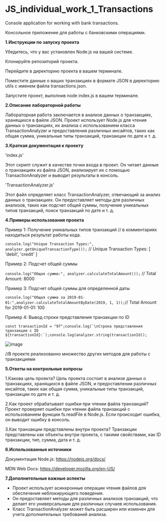 # JS_individual_work_1_Transactions

Console application for working with bank transactions.

Консольное приложение для работы с банковскими операциями.

**1.Инструкции по запуску проекта**

Убедитесь, что у вас установлен Node.js на вашей системе.

Клонируйте репозиторий проекта.

Перейдите в директорию проекта в вашем терминале.

Поместите данные о ваших транзакциях в формате JSON в директорию utils с именем файла transactions.json.

Запустите проект, выполнив node index.js в вашем терминале.

**2.Описание лабораторной работы**

Лабораторная работа заключается в анализе данных о транзакциях, хранящихся в файле JSON. Проект использует Node.js для чтения данных о транзакциях, их анализа с использованием класса TransactionAnalyzer и предоставления различных инсайтов, таких как общая сумма, уникальные типы транзакций, транзакции по дате и т. д.

**3.Краткая документация к проекту**

'index.js'

Этот скрипт служит в качестве точки входа в проект. Он читает данные о транзакциях из файла JSON, анализирует их с помощью TransactionAnalyzer и выводит результаты в консоль.

'TransactionAnalyzer.js'

Этот файл определяет класс TransactionAnalyzer, отвечающий за анализ данных о транзакциях. Он предоставляет методы для различных анализов, таких как подсчет общей суммы, получение уникальных типов транзакций, поиск транзакций по дате и т. д.

**4.Примеры использования проекта**

Пример 1: Получение уникальных типов транзакций
// в комментариях находиться результат работы кода.

```console.log("Unique Transaction Types:", analyzer.getUniqueTransactionType());```
//  Unique Transaction Types: [ 'debit', 'credit' ]

Пример 2: Подсчет общей суммы

```console.log("Общая сумма:", analyzer.calculateTotalAmount());``` // Total Amount: 8000

Пример 3: Подсчет общей суммы для определенной даты

```console.log("Общая сумма за 2019-01-01:",analyzer.calculateTotalAmountByDate(2019, 1, 1));```// Total Amount for 2019-01-01: 100

Пример 4: Вывод строки представления транзакции по ID

```const transactionId = "97";console.log(`\nСтрока представления транзакции с ID ${transactionId}:`);console.log(analyzer.string(transactionId));```

![image](https://github.com/zabudico/JS_individual_work_1_Transactions/assets/112975702/78482f66-9f68-446e-a70c-0280f44834eb)

//В проекте реализованно множество других методов для работы с транзакциями

**5.Ответы на контрольные вопросы**

1.Какова цель проекта?
  Цель проекта состоит в анализе данных о транзакциях, хранящихся в файле JSON, и предоставлении различных инсайтов, таких как общая сумма, уникальные типы транзакций, транзакции по дате и т. д.

2.Как проект обрабатывает ошибки при чтении файла транзакций?
  Проект проверяет ошибки при чтении файла транзакций с использованием функции fs.readFile в Node.js. Если происходит ошибка, он выводит ошибку в консоль.

3.Как транзакции представлены внутри проекта?
  Транзакции представлены как объекты внутри проекта, с такими свойствами, как ID транзакции, тип, сумма, дата и т. д.

**6.Использованные источники**

Документация Node.js: https://nodejs.org/docs/

MDN Web Docs: https://developer.mozilla.org/en-US/

**7.Дополнительные важные аспекты**

*  Проект использует асинхронные операции чтения файлов для обеспечения неблокирующего поведения.
*  Он предоставляет методы для различных анализов транзакций, что делает его универсальным для различных случаев использования.
*  Класс TransactionAnalyzer может быть расширен или изменен для учета дополнительных требований анализа.


